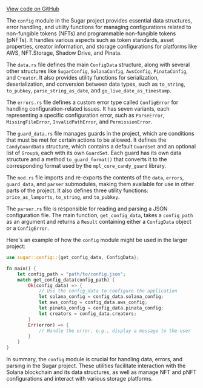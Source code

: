 [View code on GitHub](https://github.com/metaplex-foundation/sugar/.autodoc/docs/json/src/config)

The `config` module in the Sugar project provides essential data structures, error handling, and utility functions for managing configurations related to non-fungible tokens (NFTs) and programmable non-fungible tokens (pNFTs). It handles various aspects such as token standards, asset properties, creator information, and storage configurations for platforms like AWS, NFT.Storage, Shadow Drive, and Pinata.

The `data.rs` file defines the main `ConfigData` structure, along with several other structures like `SugarConfig`, `SolanaConfig`, `AwsConfig`, `PinataConfig`, and `Creator`. It also provides utility functions for serialization, deserialization, and conversion between data types, such as `to_string`, `to_pubkey`, `parse_string_as_date`, and `go_live_date_as_timestamp`.

The `errors.rs` file defines a custom error type called `ConfigError` for handling configuration-related issues. It has seven variants, each representing a specific configuration error, such as `ParseError`, `MissingFileError`, `InvalidPathError`, and `PermissionError`.

The `guard_data.rs` file manages guards in the project, which are conditions that must be met for certain actions to be allowed. It defines the `CandyGuardData` structure, which contains a default `GuardSet` and an optional list of `Group`s, each with its own `GuardSet`. Each guard has its own data structure and a method `to_guard_format()` that converts it to the corresponding format used by the `mpl_core_candy_guard` library.

The `mod.rs` file imports and re-exports the contents of the `data`, `errors`, `guard_data`, and `parser` submodules, making them available for use in other parts of the project. It also defines three utility functions: `price_as_lamports`, `to_string`, and `to_pubkey`.

The `parser.rs` file is responsible for reading and parsing a JSON configuration file. The main function, `get_config_data`, takes a `config_path` as an argument and returns a `Result` containing either a `ConfigData` object or a `ConfigError`.

Here's an example of how the `config` module might be used in the larger project:

```rust
use sugar::config::{get_config_data, ConfigData};

fn main() {
    let config_path = "path/to/config.json";
    match get_config_data(config_path) {
        Ok(config_data) => {
            // Use the config_data to configure the application
            let solana_config = config_data.solana_config;
            let aws_config = config_data.aws_config;
            let pinata_config = config_data.pinata_config;
            let creators = config_data.creators;
        }
        Err(error) => {
            // Handle the error, e.g., display a message to the user
        }
    }
}
```

In summary, the `config` module is crucial for handling data, errors, and parsing in the Sugar project. These utilities facilitate interaction with the Solana blockchain and its data structures, as well as manage NFT and pNFT configurations and interact with various storage platforms.
